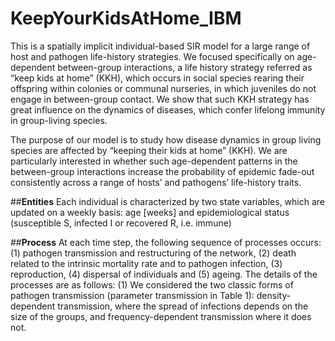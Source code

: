 # KeepYourKidsAtHome_IBM
This is a spatially implicit individual-based SIR model for a large range of host and pathogen life-history strategies. We focused specifically on age-dependent between-group interactions, a life history strategy referred as “keep kids at home” (KKH), which occurs in social species rearing their offspring within colonies or communal nurseries, in which juveniles do not engage in between-group contact. We show that such KKH strategy has great influence on the dynamics of diseases, which confer lifelong immunity in group-living species. 

The purpose of our model is to study how disease dynamics in group living species are affected by “keeping their kids at home” (KKH). We are particularly interested in whether such age-dependent patterns in the between-group interactions increase the probability of epidemic fade-out consistently across a range of hosts’ and pathogens’ life-history traits.


##**Entities**
Each individual is characterized by two state variables, which are updated on a weekly basis: age [weeks] and epidemiological status (susceptible S, infected I or recovered R, i.e. immune)

##**Process**
At each time step, the following sequence of processes occurs: (1) pathogen transmission and restructuring of the network, (2) death related to the intrinsic mortality rate and to pathogen infection, (3) reproduction, (4) dispersal of individuals and (5) ageing. The details of the processes are as follows: (1) We considered the two classic forms of pathogen transmission (parameter transmission in Table 1): density-dependent transmission, where the spread of infections depends on the size of the groups, and frequency-dependent transmission where it does not. 
